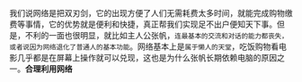 我们说网络是把双刃剑，它的出现方便了人们无需耗费太多时间，就能完成购物缴费等事情，它的优势就是便利和快捷，真正帮我们实现足不出户便知天下事。但是，不利的一面也很明显，就比如主人公张帆，`连最基本的交流和对话的能力都丧失，或者说因为网络退化了普通人的基本功能`。网络基本上是`属于懒人的天堂`，吃饭购物看电影几乎都是在屏幕上操作就可以兑现，这也是为什么张帆长期依赖电脑的原因之一。__合理利用网络__